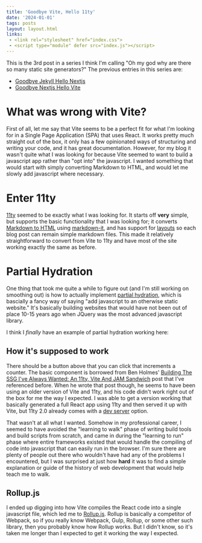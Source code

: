 ```yaml
---
title: 'Goodbye Vite, Hello 11ty'
date: '2024-01-01'
tags: posts
layout: layout.html
links:
 - <link rel="stylesheet" href="index.css">
 - <script type="module" defer src="index.js"></script>
---
```


This is the 3rd post in a series I think I'm calling "Oh my god why are there so many static site generators?" The previous entries in this series are:

* [Goodbye Jekyll Hello Nextjs](./2023-01-15-goodbye-jekyll-hello-nextjs.md)
* [Goodbye Nextjs Hello Vite](./2023-06-26-goodbye-next-hello-vite.md)

# What was wrong with Vite?

First of all, let me say that Vite seems to be a perfect fit for what I'm looking for in a Single Page Application (SPA) that uses React. It works pretty much straight out of the box, it only has a few opinionated ways of structuring and writing your code, and it has great documentation. However, for my blog it wasn't quite what I was looking for because Vite seemed to want to build a javascript app rather than "opt into" the javascript. I wanted something that would start with simply converting Markdown to HTML, and would let me slowly add javascript where necessary.

# Enter 11ty

[11ty](https://11ty.dev/) seemed to be exactly what I was looking for. It starts off **very** simple, but supports the basic functionality that I was looking for; it converts [Markdown to HTML](https://www.11ty.dev/docs/languages/markdown/) using [markdown-it](https://www.npmjs.com/package/markdown-it), and has support for [layouts](https://www.11ty.dev/docs/layouts/) so each blog post can remain simple markdown files. This made it relatively straightforward to convert from Vite to 11ty and have most of the site working exactly the same as before.

# Partial Hydration

One thing that took me quite a while to figure out (and I'm still working on smoothing out) is how to actually implement [partial hydration](https://en.wikipedia.org/wiki/Hydration_(web_development)), which is bascially a fancy way of saying "add javascript to an otherwise static website." It's basically building websites that would have not been out of place 10-15 years ago when JQuery was the most advanced javascript library.

I think I *finally* have an example of partial hydration working here:

<div id="react-root"></div>

## How it's supposed to work

There should be a button above that you can click that increments a counter. The basic component is borrowed from Ben Holmes' [Building The SSG I've Always Wanted: An 11ty, Vite And JAM Sandwich](https://www.smashingmagazine.com/2021/10/building-ssg-11ty-vite-jam-sandwich/) post that I've referenced before. When he wrote that post though, he seems to have been using an older version of Vite and 11ty, and his code didn't work right out of the box for me the way I expected. I was able to get a version working that basically generated a full React app using 11ty and then served it up with Vite, but 11ty 2.0 already comes with a [dev server](https://www.11ty.dev/docs/dev-server/) option.

That wasn't at all what I wanted. Somehow in my professional career, I seemed to have avoided the "learning to walk" phase of writing build tools and build scripts from scratch, and came in during the "learning to run" phase where entire frameworks existed that would handle the compiling of code into javascript that can easily run in the browser. I'm sure there are plenty of people out there who wouldn't have had any of the problems I encountered, but I was surprised at just how **hard** it was to find a simple explanation or guide of the history of web development that would help teach me to walk.

## Rollup.js

I ended up digging into how Vite compiles the React code into a single javascript file, which led me to [Rollup.js](https://rollupjs.org/). Rollup is basically a competitor of Webpack, so if you really know Webpack, Gulp, Rollup, or some other such library, then you probably know how Rollup works. But I didn't know, so it's taken me longer than I expected to get it working the way I expected.